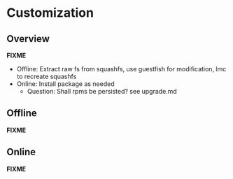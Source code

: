 # Customization

## Overview

**FIXME**

- Offline: Extract raw fs from squashfs, use guestfish for modification,
  lmc to recreate squashfs
- Online: Install package as needed
  - Question: Shall rpms be persisted? see upgrade.md


## Offline

**FIXME**


## Online

**FIXME**
